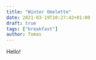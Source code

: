 ```yaml
---
title: "Winter Omelette"
date: 2021-03-19T10:27:42+01:00
draft: true
tags: ["breakfast"]
author: Tomas
---
```


Hello!
